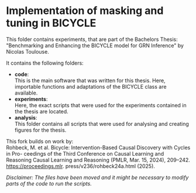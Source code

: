# Implementation of masking and tuning in BICYCLE
This folder contains experiments, that are part of the Bachelors Thesis: "Benchmarking and Enhancing the BICYCLE model for GRN Inference" by Nicolas Toulouse.

It contains the following folders:
- **code**:\
    This is the main software that was written for this thesis. Here, importable functions and adaptations of the BICYCLE class are available.
- **experiments**:\
    Here, the exact scripts that were used for the experiments contained in the thesis are located.
- **analysis**:\
    This folder contains all scripts that were used for analysing and creating figures for the thesis.

This fork builds on work by:\
Rohbeck, M. et al. Bicycle: Intervention-Based Causal Discovery with Cycles in Pro-
ceedings of the Third Conference on Causal Learning and Reasoning Causal Learning
and Reasoning (PMLR, Mar. 15, 2024), 209–242. https://proceedings.mlr.
press/v236/rohbeck24a.html (2025).

*Disclaimer: The files have been moved and it might be necessary to modify parts of the code to run the scripts.*